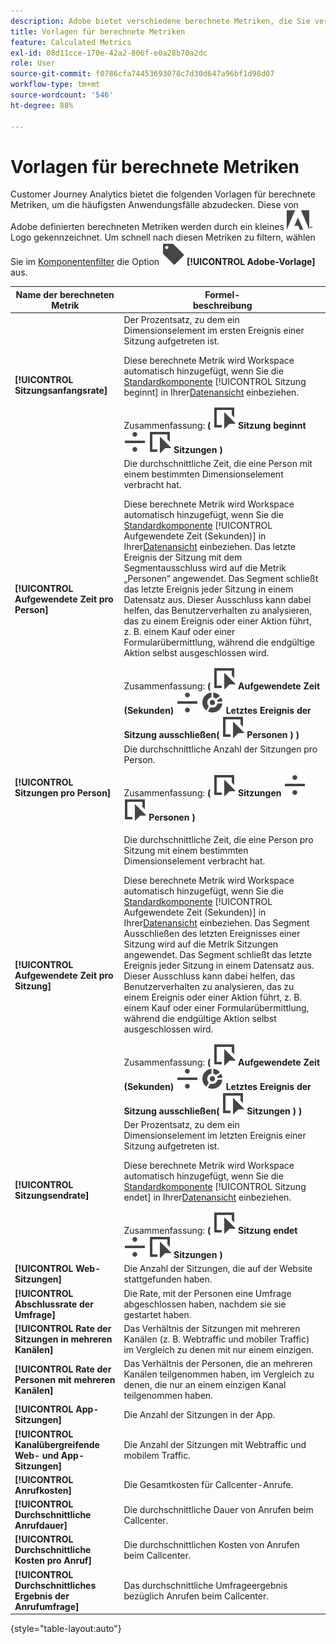```yaml
---
description: Adobe bietet verschiedene berechnete Metriken, die Sie verwenden können. Auf dieser Seite sind diese Metriken und ihre Verwendungszwecke aufgelistet.
title: Vorlagen für berechnete Metriken
feature: Calculated Metrics
exl-id: 08d11cce-170e-42a2-806f-e0a28b70a2dc
role: User
source-git-commit: f0786cfa74453693078c7d30d647a96bf1d98d07
workflow-type: tm+mt
source-wordcount: '546'
ht-degree: 88%

---
```


# Vorlagen für berechnete Metriken

Customer Journey Analytics bietet die folgenden Vorlagen für berechnete Metriken, um die häufigsten Anwendungsfälle abzudecken. Diese von Adobe definierten berechneten Metriken werden durch ein kleines ![AdobeLogoSmall](/help/assets/icons/AdobeLogoSmall.svg)-Logo gekennzeichnet. Um schnell nach diesen Metriken zu filtern, wählen Sie im [Komponentenfilter](/help/components/overview.md#filter) die Option ![Label](/help/assets/icons/Label.svg) **[!UICONTROL Adobe-Vorlage]** aus.

| Name der berechneten Metrik | Formel-<br/>beschreibung |
|---------|----------|
| **[!UICONTROL Sitzungsanfangsrate]** | Der Prozentsatz, zu dem ein Dimensionselement im ersten Ereignis einer Sitzung aufgetreten ist.<p>Diese berechnete Metrik wird Workspace automatisch hinzugefügt, wenn Sie die [Standardkomponente](/help/data-views/component-reference.md) [!UICONTROL Sitzung beginnt] in Ihrer[Datenansicht](/help/data-views/create-dataview.md) einbeziehen.</p>Zusammenfassung: **(** ![Event](/help/assets/icons/Event.svg) **Sitzung beginnt** ![Divide](/help/assets/icons/Divide.svg) ![Event](/help/assets/icons/Event.svg) **Sitzungen** **)** |
| **[!UICONTROL Aufgewendete Zeit pro Person]** | Die durchschnittliche Zeit, die eine Person mit einem bestimmten Dimensionselement verbracht hat.<p>Diese berechnete Metrik wird Workspace automatisch hinzugefügt, wenn Sie die [Standardkomponente](/help/data-views/component-reference.md) [!UICONTROL Aufgewendete Zeit (Sekunden)] in Ihrer[Datenansicht](/help/data-views/create-dataview.md) einbeziehen. Das letzte Ereignis der Sitzung mit dem Segmentausschluss wird auf die Metrik „Personen“ angewendet. Das Segment schließt das letzte Ereignis jeder Sitzung in einem Datensatz aus. Dieser Ausschluss kann dabei helfen, das Benutzerverhalten zu analysieren, das zu einem Ereignis oder einer Aktion führt, z. B. einem Kauf oder einer Formularübermittlung, während die endgültige Aktion selbst ausgeschlossen wird.</p>Zusammenfassung: **(** ![Event](/help/assets/icons/Event.svg) **Aufgewendete Zeit (Sekunden)** ![Divide](/help/assets/icons/Divide.svg) ![Segmentation](/help/assets/icons/Segmentation.svg) **Letztes Ereignis der Sitzung ausschließen(** ![Event](/help/assets/icons/Event.svg) **Personen ) )** |
| **[!UICONTROL Sitzungen pro Person]** | Die durchschnittliche Anzahl der Sitzungen pro Person.<p>Zusammenfassung: **(** ![Event](/help/assets/icons/Event.svg) **Sitzungen** ![Divide](/help/assets/icons/Divide.svg) ![Event](/help/assets/icons/Event.svg) **Personen** **)** |
| **[!UICONTROL Aufgewendete Zeit pro Sitzung]** | Die durchschnittliche Zeit, die eine Person pro Sitzung mit einem bestimmten Dimensionselement verbracht hat.<p>Diese berechnete Metrik wird Workspace automatisch hinzugefügt, wenn Sie die [Standardkomponente](/help/data-views/component-reference.md) [!UICONTROL Aufgewendete Zeit (Sekunden)] in Ihrer[Datenansicht](/help/data-views/create-dataview.md) einbeziehen. Das Segment Ausschließen des letzten Ereignisses einer Sitzung wird auf die Metrik Sitzungen angewendet. Das Segment schließt das letzte Ereignis jeder Sitzung in einem Datensatz aus. Dieser Ausschluss kann dabei helfen, das Benutzerverhalten zu analysieren, das zu einem Ereignis oder einer Aktion führt, z. B. einem Kauf oder einer Formularübermittlung, während die endgültige Aktion selbst ausgeschlossen wird.</p>Zusammenfassung: **(** ![Event](/help/assets/icons/Event.svg) **Aufgewendete Zeit (Sekunden)** ![Divide](/help/assets/icons/Divide.svg) ![Segmentation](/help/assets/icons/Segmentation.svg) **Letztes Ereignis der Sitzung ausschließen(** ![Event](/help/assets/icons/Event.svg) **Sitzungen ) )** |
| **[!UICONTROL Sitzungsendrate]** | Der Prozentsatz, zu dem ein Dimensionselement im letzten Ereignis einer Sitzung aufgetreten ist. <p>Diese berechnete Metrik wird Workspace automatisch hinzugefügt, wenn Sie die [Standardkomponente](/help/data-views/component-reference.md) [!UICONTROL Sitzung endet] in Ihrer[Datenansicht](/help/data-views/create-dataview.md) einbeziehen.</p>Zusammenfassung: **(** ![Event](/help/assets/icons/Event.svg) **Sitzung endet** ![Divide](/help/assets/icons/Divide.svg) ![Event](/help/assets/icons/Event.svg) **Sitzungen** **)** |
| **[!UICONTROL Web-Sitzungen]** | Die Anzahl der Sitzungen, die auf der Website stattgefunden haben. |
| **[!UICONTROL Abschlussrate der Umfrage]** | Die Rate, mit der Personen eine Umfrage abgeschlossen haben, nachdem sie sie gestartet haben. |
| **[!UICONTROL Rate der Sitzungen in mehreren Kanälen]** | Das Verhältnis der Sitzungen mit mehreren Kanälen (z. B. Webtraffic und mobiler Traffic) im Vergleich zu denen mit nur einem einzigen. |
| **[!UICONTROL Rate der Personen mit mehreren Kanälen]** | Das Verhältnis der Personen, die an mehreren Kanälen teilgenommen haben, im Vergleich zu denen, die nur an einem einzigen Kanal teilgenommen haben. |
| **[!UICONTROL App-Sitzungen]** | Die Anzahl der Sitzungen in der App. |
| **[!UICONTROL Kanalübergreifende Web- und App-Sitzungen]** | Die Anzahl der Sitzungen mit Webtraffic und mobilem Traffic. |
| **[!UICONTROL Anrufkosten]** | Die Gesamtkosten für Callcenter-Anrufe. <!-- <p>Summary: Call length</p> --> |
| **[!UICONTROL Durchschnittliche Anrufdauer]** | Die durchschnittliche Dauer von Anrufen beim Callcenter. |
| **[!UICONTROL Durchschnittliche Kosten pro Anruf]** | Die durchschnittlichen Kosten von Anrufen beim Callcenter. |
| **[!UICONTROL Durchschnittliches Ergebnis der Anrufumfrage]** | Das durchschnittliche Umfrageergebnis bezüglich Anrufen beim Callcenter. |

{style="table-layout:auto"}
